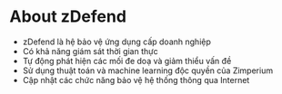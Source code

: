 # About zDefend
- zDefend là hệ bảo vệ ứng dụng cấp doanh nghiệp 
- Có khả năng giám sát thời gian thực
- Tự động phát hiện các mối đe doạ và giảm thiểu vấn đề
- Sử dụng thuật toán và machine learning độc quyền của Zimperium
- Cập nhật các chức năng bảo vệ hệ thống thông qua Internet
